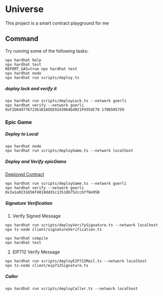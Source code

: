 # Universe

This project is a smart contract playground for me

## Command

Try running some of the following tasks:

```shell
npx hardhat help
npx hardhat test
REPORT_GAS=true npx hardhat test
npx hardhat node
npx hardhat run scripts/deploy.ts
```

##### deploy lock and verify it

```shell
npx hardhat run scripts/deployLock.ts --network goerli
npx hardhat verify --network goerli 0xF2b64d776723b181A5EE92d3064bd021F935dC70 1706505759
```

### Epic Game

##### Deploy to Local
```shell
npx hardhat node
npx hardhat run scripts/deployGame.ts --network localhost
```


##### Deploy and Verify epicGame

[Deployed Contract](https://goerli.etherscan.io/address/0x3a1a9231656f4818ddd1c13518b752ccbff8e95B#readContract) 

```shell
npx hardhat run scripts/deployGame.ts --network goerli
npx hardhat verify --network goerli 0x3a1a9231656f4818ddd1c13518b752ccbff8e95B
```

##### Signature Verification

1. Verify Signed Message

```shell
npx hardhat run scripts/deployVerifySignature.ts --network localhost
npx ts-node client/signatureVerification.ts
``` 

```shell
npx hardhat compile
npx hardhat test
```

2. EIP712 Verify Message

```shell
npx hardhat run scripts/deployEIP712Mail.ts --network localhost
npx ts-node client/eip712Signature.ts
```

##### Caller
```shell
npx hardhat run scripts/deployCaller.ts --network localhost
```
